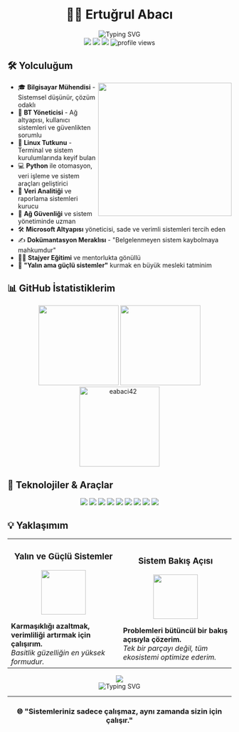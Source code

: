 # <div align="center">👨‍💻 Ertuğrul Abacı</div>

<div align="center">
<img src="https://readme-typing-svg.demolab.com?font=Fira+Code&size=24&duration=3000&pause=1000&color=0891b2&center=true&vCenter=true&width=435&lines=Bilgisayar+Mühendisi;BT+Yöneticisi;Linux+Tutkunu;Sistem+Kurucusu" alt="Typing SVG" />
</div>

<div align="center">
  <a href="mailto:ertugrul@atikrost.com"><img src="https://img.shields.io/badge/Email-ertugrul@atikrost.com-blue?style=flat-square&logo=gmail"></a>
  <a href="https://www.linkedin.com/in/eabaci42"><img src="https://img.shields.io/badge/LinkedIn-eabaci42-0077B5?style=flat-square&logo=linkedin"></a>
  <a href="https://github.com/eabaci42"><img src="https://img.shields.io/badge/GitHub-eabaci42-181717?style=flat-square&logo=github"></a>
  <img src="https://komarev.com/ghpvc/?username=eabaci&style=flat-square&color=0891b2" alt="profile views" />
</div>

## 🛠️ Yolculuğum

<img align="right" width="300" src="https://raw.githubusercontent.com/abhisheknaiidu/abhisheknaiidu/master/code.gif" />

- 🎓 **Bilgisayar Mühendisi** - Sistemsel düşünür, çözüm odaklı
- 💼 **BT Yöneticisi** - Ağ altyapısı, kullanıcı sistemleri ve güvenlikten sorumlu
- 🐧 **Linux Tutkunu** - Terminal ve sistem kurulumlarında keyif bulan
- 💻 **Python** ile otomasyon, veri işleme ve sistem araçları geliştirici
- 🧠 **Veri Analitiği** ve raporlama sistemleri kurucu
- 🔐 **Ağ Güvenliği** ve sistem yönetiminde uzman
- 🛠️ **Microsoft Altyapısı** yöneticisi, sade ve verimli sistemleri tercih eden
- ✍️ **Dokümantasyon Meraklısı** - "Belgelenmeyen sistem kaybolmaya mahkumdur"
- 👨‍🏫 **Stajyer Eğitimi** ve mentorlukta gönüllü
- 🎯 **"Yalın ama güçlü sistemler"** kurmak en büyük mesleki tatminim

## 📊 GitHub İstatistiklerim

<div align="center">
  <img height="180em" src="https://github-readme-stats.vercel.app/api?username=eabaci42&show_icons=true&theme=tokyonight&include_all_commits=true&count_private=true" />
  <img height="180em" src="https://github-readme-stats.vercel.app/api/top-langs/?username=eabaci42&layout=compact&langs_count=7&theme=tokyonight" />
</div>

<div align="center">
  <img height="180em" src="https://github-readme-streak-stats.herokuapp.com/?user=eabaci42&theme=tokyonight" alt="eabaci42" />
</div>

## 🚀 Teknolojiler & Araçlar

<div align="center">
  <img src="https://img.shields.io/badge/Python-3776AB?style=for-the-badge&logo=python&logoColor=white">
  <img src="https://img.shields.io/badge/Linux-FCC624?style=for-the-badge&logo=linux&logoColor=black">
  <img src="https://img.shields.io/badge/SQL-4479A1?style=for-the-badge&logo=mysql&logoColor=white">
  <img src="https://img.shields.io/badge/Shell_Script-121011?style=for-the-badge&logo=gnu-bash&logoColor=white">
  <img src="https://img.shields.io/badge/Docker-2496ED?style=for-the-badge&logo=docker&logoColor=white">
  <img src="https://img.shields.io/badge/Git-F05032?style=for-the-badge&logo=git&logoColor=white">
  <img src="https://img.shields.io/badge/Networking-0078D6?style=for-the-badge&logo=cisco&logoColor=white">
  <img src="https://img.shields.io/badge/Windows_Server-0078D6?style=for-the-badge&logo=windows&logoColor=white">
  <img src="https://img.shields.io/badge/Azure-0089D6?style=for-the-badge&logo=microsoft-azure&logoColor=white">
</div>

## 💡 Yaklaşımım

<table>
  <tr>
    <td width="50%">
      <h3 align="center">Yalın ve Güçlü Sistemler</h3>
      <p align="center">
        <a href="#" target="_blank"><img src="https://media.giphy.com/media/du3J3cXyzhj75IOgvA/giphy.gif" width="100"></a>
      </p>
      <strong>Karmaşıklığı azaltmak, verimliliği artırmak için çalışırım.</strong>
      <br />
      <em>Basitlik güzelliğin en yüksek formudur.</em>
    </td>
    <td width="50%">
      <h3 align="center">Sistem Bakış Açısı</h3>
      <p align="center">
        <a href="#" target="_blank"><img src="https://media.giphy.com/media/ln7z2eWriiQAllfVcn/giphy.gif" width="100"></a>
      </p>
      <strong>Problemleri bütüncül bir bakış açısıyla çözerim.</strong>
      <br />
      <em>Tek bir parçayı değil, tüm ekosistemi optimize ederim.</em>
    </td>
  </tr>
</table>

<!-- Katkı grafiği -->
<div align="center">
  <a href="https://github.com/eabaci42">
    <img src="https://github-profile-summary-cards.vercel.app/api/cards/profile-details?username=eabaci42&theme=tokyonight" />
  </a>
</div>

<div align="center">
<img src="https://readme-typing-svg.demolab.com?font=Fira+Code&size=18&pause=1000&color=0891b2&center=true&vCenter=true&width=435&lines=Her+sistemin+bir+mimarı+vardır...;Her+sorunun+bir+çözümü+vardır...;Ben+mimarım%2C+sistemler+benim+eserim..." alt="Typing SVG" />
</div>

---

<h3 align="center">🌐 "Sistemleriniz sadece çalışmaz, aynı zamanda sizin için çalışır."</h3>
